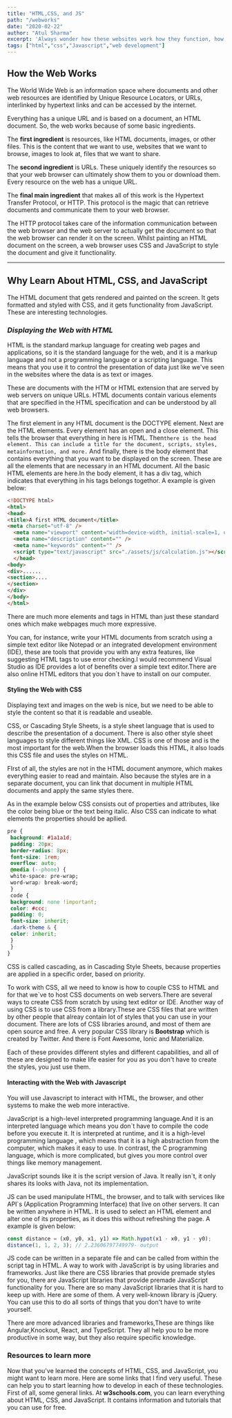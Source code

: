 ```yaml
---
title: "HTML,CSS, and JS"
path: "/webworks"
date: "2020-02-22"
author: "Atul Sharma"
excerpt: 'Always wonder how these websites work how they function, how to code or want to be a web developer.....'
tags: ["html","css","Javascript","web development"]
---
```


## How the Web Works

The World Wide Web is an information space where documents and other web resources are identified by Unique Resource Locators, or URLs, interlinked by
hypertext links and can be accessed by the internet.

Everything has a unique URL and is based on a document, an HTML document. So, the web works because of some basic ingredients.

The **first ingredient** is resources, like HTML documents, images, or other files. This is the content that we want to use, websites that we want to browse, images to look at, files that we want to share.

The **second ingredient** is URLs. These uniquely identify the resources so that your web browser can ultimately show them to you or download them. Every resource on the web has a unique URL.

The **final main ingredient** that makes all of this work is the Hypertext Transfer Protocol, or HTTP. This protocol is the magic that can retrieve documents and communicate them to your web browser.

The HTTP protocol takes care of the information communication between the web browser and the web server to actually get the document so that the web browser can render it on the screen. Whilst painting an HTML document on the screen, a web browser uses CSS and JavaScript to style the document and give it functionality.

---

## Why Learn About HTML, CSS, and JavaScript

The HTML document that gets rendered and painted on the screen. It gets formatted and styled with CSS, and it gets functionality from JavaScript. These are interesting technologies.

### *Displaying the Web with HTML*

HTML is the standard markup language for creating web pages and applications, so it is the standard language for the web, and it is a markup language and not a programming language or a scripting language. This means that you use it to control the presentation of data just like we've seen in the websites where the data is as text or images.

These are documents with the HTM or HTML extension that are served by web servers on unique URLs. HTML documents contain various elements that are specified in the HTML specification and can be understood by all web browsers.

The first element in any HTML document is the DOCTYPE element. Next are the HTML elements. Every element has an open and a close element. This tells the browser that everything in here is HTML. Then`there is the head element. This can include a title for the document, scripts, styles, metainformation, and more.` And finally, there is the body element that contains everything that you want to be displayed on the screen. These are all the elements that are necessary in an HTML document. All the basic HTML elements are here.In the body element, it has a div tag, which indicates that everything in his tags belongs togethor. A example is given below:

```html
<!DOCTYPE html>
<html>
<head>
<title>A first HTML document</title>
<meta charset="utf-8" />
  <meta name="viewport" content="width=device-width, initial-scale=1, user-scalable=no" />
  <meta name="description" content="" />
  <meta name="keywords" content="" />
  <script type="text/javascript" src="./assets/js/calculation.js"></script>
  </head>
<body>
<div>......
<section>....
</section>
</div>
</body>
</html>
```

There are much more elements and tags in HTML than just these standard ones which make webpages much more expressive.

You can, for instance, write your HTML documents from scratch using a simple text editor like Notepad or an integrated development environment (IDE), these are tools that provide you with any extra features, like suggesting HTML tags to use error checking.I would recommend Visual Studio as IDE provides a lot of benefits over a simple text editor.There are also online HTML editors that you don`t have to install on our computer.

#### Styling the Web with CSS

Displaying text and images on the web is nice, but we need to be able to style the content so that it is readable and useable.

CSS, or Cascading Style Sheets, is a style sheet language that is used to describe the presentation of a document. There is also other style sheet languages to style different things like XML. CSS is one of those and is the most important for the web.When the browser loads this HTML, it also loads this CSS file and uses the styles on HTML.

FIrst of all, the styles are not in the HTML document anymore, which makes everything easier to read and maintain. Also because the styles are in a separate document, you can link that document in multiple HTML documents and apply the same styles there.

As in the example below CSS consists out of properties and attributes, like the color being blue or the text being italic. Also CSS can indicate to what elements the properties should be apllied.

```css
pre {
 background: #1a1a1d;
 padding: 20px;
 border-radius: 8px;
 font-size: 1rem;
 overflow: auto;
 @media (--phone) {
 white-space: pre-wrap;
 word-wrap: break-word;
 }
 code {
 background: none !important;
 color: #ccc;
 padding: 0;
 font-size: inherit;
 .dark-theme & {
 color: inherit;
 }
 }
}
```

CSS is called cascading, as in Cascading Style Sheets, because properties are applied in a specific order, based on priority.

To work with CSS, all we need to know is how to couple CSS to HTML and for that we`ve to host CSS documents on web servers.There are several ways to create CSS from scratch by using text editor or IDE. Another way of using CSS is to use CSS from a library.These are CSS files that are written by other people that alreay contain lot of styles that you can use in your document. There are lots of CSS libraries around, and most of them are open source and free. A very popular CSS library is **Bootstrap** which is created by Twitter. And there is Font Awesome, Ionic and Materialize.

Each of these provides different styles and different capabilities, and all of these are designed to make life easier for you as you don't have to create the styles, you just use them.

#### Interacting with the Web with Javascript

You will use Javascript to interact with HTML, the browser, and other systems to make the web more interactive.

JavaScript is a high-level interpreted programming language.And it is an interpreted language which means you don`t have to compile the code before you execute it. It is interpreted at runtime, and it is a high-level programming language , which means that it is a high abstraction from the computer, which makes it easy to use. In contrast, the C programming language, which is more complicated, but gives you more control over things like memory management.

JavaScript sounds like it is the script version of Java. It really isn`t, it only shares its looks with Java, not its implementation.

JS can be used manipulate HTML, the browser, and to talk with services like API`s (Application Programming Interface) that live on other servers. It can be written anywhere in HTML. It is used to select an HTML element and alter one of its properties, as it does this without refreshing the page. A example is given below:

```javascript
const distance = (x0, y0, x1, y1) => Math.hypot(x1 - x0, y1 - y0);
distance(1, 1, 2, 3); // 2.23606797749979- output
```

JS code can be written in a separate file and can be called from within the script tag in HTML. A way to work with JavaScript is by using libraries and frameworks. Just like there are CSS libraries that provide premade styles for you, there are JavaScript
libraries that provide premade JavaScript functionality for you. There are so many JavaScript libraries that it is hard to keep up with. Here are some of them. A very well-known library is jQuery. You can use this to do all sorts of things that you don't have to write yourself.

There are more advanced libraries and frameworks,These are things like Angular,Knockout, React, and TypeScript. They all help you to be more productive in
some way, but they also require specific knowledge.

### Resources to learn more

Now that you've learned the concepts of HTML, CSS, and JavaScript, you might want to learn more. Here are some links that I find very useful. These can help you to start learning how to develop in each of these technologies. First of all, some general links. At **w3schools.com**, you can learn everything about HTML, CSS, and JavaScript. It contains information and tutorials that you can use for free.

